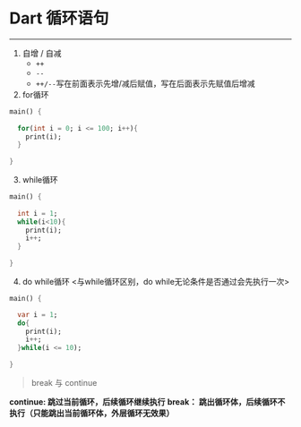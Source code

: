 # Dart 循环语句
---

1. 自增 / 自减
	- `++`
	- `--`
	- `++/--`写在前面表示先增/减后赋值，写在后面表示先赋值后增减
2. for循环

```dart
main() {
  
  for(int i = 0; i <= 100; i++){
    print(i);
  }
  
}
```

3. while循环

```dart
main() {
  
  int i = 1;
  while(i<10){
    print(i);
	i++;
  }
  
}
```

4. do while循环 <与while循环区别，do while无论条件是否通过会先执行一次>

```dart
main() {

  var i = 1;
  do{
    print(i);
	i++;
  }while(i <= 10);
  
}
```

> break 与 continue

**continue: 跳过当前循环，后续循环继续执行**
**break： 跳出循环体，后续循环不执行（只能跳出当前循环体，外层循环无效果）**